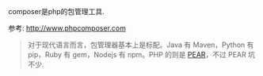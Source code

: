 composer是php的包管理工具. 

参考: http://www.phpcomposer.com

> 对于现代语言而言，包管理器基本上是标配。Java 有 Maven，Python 有 pip，Ruby 有 gem，Nodejs 有 npm。PHP 的则是 [PEAR](http://pear.php.net/)，不过 PEAR 坑不少.

